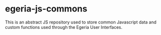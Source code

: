 # egeria-js-commons


This is an abstract JS repository used to store common Javascript data and custom functions used through the Egeria User Interfaces.
